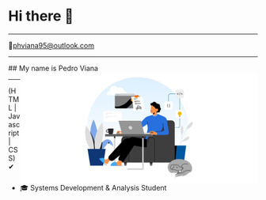 <h1> Hi there 👋</h1>
<hr>
📧<a href="phviana95@outlook.com">phviana95@outlook.com</a>
<hr>
## My name is Pedro Viana
<img src="https://github.com/pedroviana04/pedroviana04/blob/main/codeimg.jpg" alt="codeguy" width="480px" height="224px" margin="200px 0px 0px 200px" align="right">
<hr> 
 (HTML |  Javascript | CSS) ✔
 
<ul>
 <li>🎓 Systems Development & Analysis Student </li>
</ul>


<!--
**pedroviana04/pedroviana04** is a ✨ _special_ ✨ repository because its `README.md` (this file) appears on your GitHub profile.

Here are some ideas to get you started:

- 🔭 I’m currently working on ...
- 🌱 I’m currently learning ...
- 👯 I’m looking to collaborate on ...
- 🤔 I’m looking for help with ...
- 💬 Ask me about ...
- 📫 How to reach me: ...
- 😄 Pronouns: ...
- ⚡ Fun fact: ...
-->

